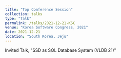 ```yaml
---
title: "Top Conference Session"
collection: talks
type: "Talk"
permalink: /talks/2021-12-21-KSC
venue: "Korea Software Congress, 2021"
date: 2021-12-21
location: "South Korea, Jeju"
---
```


Invited Talk, "SSD as SQL Database System (VLDB 21)"